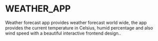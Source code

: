 # WEATHER_APP
Weather forecast app provides weather forecast world wide, the app provides the current temperature in Celsius, humid percentage and also wind speed with a beautiful interactive frontend design..
